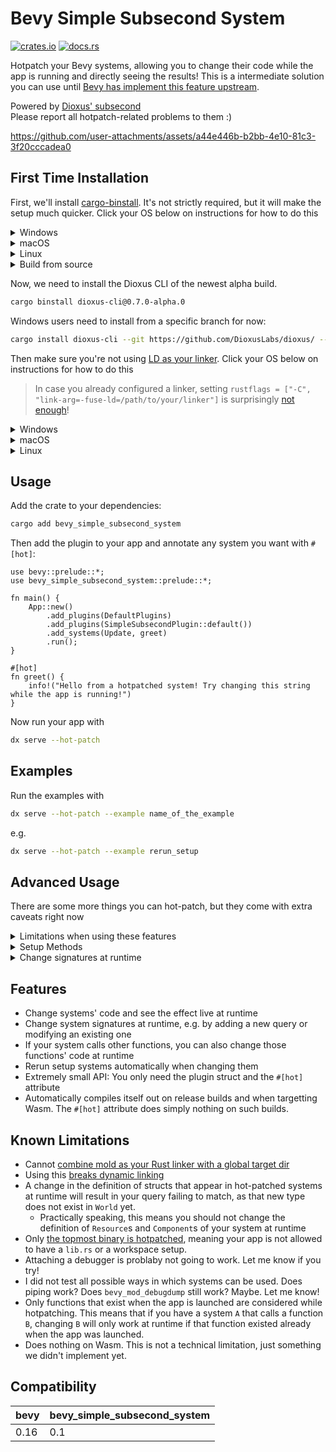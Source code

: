 # Bevy Simple Subsecond System

[![crates.io](https://img.shields.io/crates/v/bevy_simple_subsecond_system)](https://crates.io/crates/bevy_simple_subsecond_system)
[![docs.rs](https://docs.rs/bevy_simple_subsecond_system/badge.svg)](https://docs.rs/bevy_simple_subsecond_system)


Hotpatch your Bevy systems, allowing you to change their code while the app is running and directly seeing the results!
This is a intermediate solution you can use until [Bevy has implement this feature upstream](https://github.com/bevyengine/bevy/issues/19296).

Powered by [Dioxus' subsecond](https://github.com/DioxusLabs/dioxus/releases/tag/v0.7.0-alpha.0#rust-hot-patching)  
Please report all hotpatch-related problems to them :)


<https://github.com/user-attachments/assets/a44e446b-b2bb-4e10-81c3-3f20cccadea0>



## First Time Installation

First, we'll install [cargo-binstall](https://github.com/cargo-bins/cargo-binstall). It's not strictly required, but it will make the setup much quicker.
Click your OS below on instructions for how to do this
<details>
<summary>
Windows
</summary>

```pwsh
Set-ExecutionPolicy Unrestricted -Scope Process; iex (iwr "https://raw.githubusercontent.com/cargo-bins/cargo-binstall/main/install-from-binstall-release.ps1").Content
```

</details>

<details>
<summary>
macOS
</summary>

```sh
brew install cargo-binstall
```
or, if you don't use `brew`, same as on Linux.
</details>

<details>
<summary>
Linux
</summary>

```sh
curl -L --proto '=https' --tlsv1.2 -sSf https://raw.githubusercontent.com/cargo-bins/cargo-binstall/main/install-from-binstall-release.sh | bash
```
</details>
<details>
<summary>
Build from source
</summary>

```sh
cargo install cargo-binstall
```
</details>

Now, we need to install the Dioxus CLI of the newest alpha build.
```sh
cargo binstall dioxus-cli@0.7.0-alpha.0
```

Windows users need to install from a specific branch for now:
```sh
cargo install dioxus-cli --git https://github.com/DioxusLabs/dioxus/ --branch jk/fix-dyn-link-subsecond
```

Then make sure you're not using [LD as your linker](https://github.com/DioxusLabs/dioxus/issues/4144).
Click your OS below on instructions for how to do this

> In case you already configured a linker, setting `rustflags = ["-C", "link-arg=-fuse-ld=/path/to/your/linker"]` is surprisingly [not enough](https://github.com/DioxusLabs/dioxus/issues/4146)!

<details>
<summary>
Windows
</summary>

The linker should work out of the box, but there may be issues with path lengths.

</details>

<details>
<summary>
macOS
</summary>

You're in luck! The default linker on macOS is already something other than LD. You don't have to change a thing :)
</details>

<details>
<summary>
Linux
</summary>

Download `clang` and [`mold`](https://github.com/rui314/mold) for your distribution, e.g.
```sh
sudo apt-get install clang mold
```
Then, replace your system `ld` with a symlink to `mold`. The most brutal way to do this is:
```sh
cd /usr/bin
sudo mv ld ld-real
sudo ln -s mold ld
```

On NixOS you can do this in a shell by replacing:
```nix
pkgs.mkShell {
    # ..
}
```
with:
```nix
pkgs.mkShell.override {
    stdenv = pkgs.stdenvAdapters.useMoldLinker pkgs.clangStdenv;
} {
    # ..
}
```

</details>

## Usage

Add the crate to your dependencies:

```sh
cargo add bevy_simple_subsecond_system
```

Then add the plugin to your app and annotate any system you want with `#[hot]`:

```rust,ignore
use bevy::prelude::*;
use bevy_simple_subsecond_system::prelude::*;

fn main() {
    App::new()
        .add_plugins(DefaultPlugins)
        .add_plugins(SimpleSubsecondPlugin::default())
        .add_systems(Update, greet)
        .run();
}

#[hot]
fn greet() {
    info!("Hello from a hotpatched system! Try changing this string while the app is running!")
}
```

Now run your app with

```sh
dx serve --hot-patch
```

## Examples

Run the examples with
```sh
dx serve --hot-patch --example name_of_the_example
```

e.g.
```sh
dx serve --hot-patch --example rerun_setup
```



## Advanced Usage
There are some more things you can hot-patch, but they come with extra caveats right now

<details>
<summary>Limitations when using these features</summary>

- Annotating a function relying on local state will clear it every frame. Notably, this means you should not use `#[hot]` on a system that uses any of the following:
  - `EventReader`
  - `Local`
  - Queries filtering with `Added`, `Changed`, or `Spawned`
- Some signatures are not supported, see the tests. Some have `#[hot]` commented out to indicate this
- All hotpatched systems run as exclusive systems, meaning they won't run in parallel
</details>


<details>
<summary>
<sig>Setup Methods</sig>
</summary>

UI is often spawned in `Startup` or `OnEnter` schedules. Hot-patching such setup systems would be fairly useless, as they wouldn't run again.
For this reason, the plugin supports automatically rerunning systems that have been hot-patched. To opt-in, replace `#[hot]` with `#[hot(rerun_on_hot_patch = true)]`.
See the `rerun_setup` example for detailed instructions.

</details>

<details>
<summary>
<sig>Change signatures at runtime</sig>
</summary>

Replace `#[hot]` with `#[hot(hot_patch_signature = true)]` to allow changing a system's signature at runtime.
This allows you to e.g. add additional `Query` or `Res` parameters or modify existing ones.
</details>


## Features

- Change systems' code and see the effect live at runtime
- Change system signatures at runtime, e.g. by adding a new query or modifying an existing one
- If your system calls other functions, you can also change those functions' code at runtime
- Rerun setup systems automatically when changing them
- Extremely small API: You only need the plugin struct and the `#[hot]` attribute
- Automatically compiles itself out on release builds and when targetting Wasm. The `#[hot]` attribute does simply nothing on such builds.

## Known Limitations

- Cannot [combine mold as your Rust linker with a global target dir](https://github.com/DioxusLabs/dioxus/issues/4149)
- Using this [breaks dynamic linking](https://github.com/DioxusLabs/dioxus/issues/4154)
- A change in the definition of structs that appear in hot-patched systems at runtime will result in your query failing to match, as that new type does not exist in `World` yet.
  - Practically speaking, this means you should not change the definition of `Resource`s and `Component`s of your system at runtime
- Only [the topmost binary is hotpatched](https://github.com/DioxusLabs/dioxus/issues/4160), meaning your app is not allowed to have a `lib.rs` or a workspace setup.
- Attaching a debugger is problaby not going to work. Let me know if you try!
- I did not test all possible ways in which systems can be used. Does piping work? Does `bevy_mod_debugdump` still work? Maybe. Let me know!
- Only functions that exist when the app is launched are considered while hotpatching. This means that if you have a system `A` that calls a function `B`, 
  changing `B` will only work at runtime if that function existed already when the app was launched.
- Does nothing on Wasm. This is not a technical limitation, just something we didn't implement yet.


## Compatibility

| bevy        | bevy_simple_subsecond_system |
|-------------|------------------------|
| 0.16        | 0.1                    |
